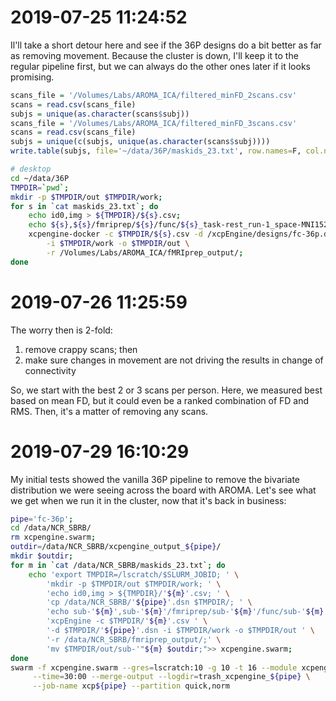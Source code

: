 # 2019-07-25 11:24:52

Il'll take a short detour here and see if the 36P designs do a bit better as far
as removing movement. Because the cluster is down, I'll keep it to the regular
pipeline first, but we can always do the other ones later if it looks promising.

```r
scans_file = '/Volumes/Labs/AROMA_ICA/filtered_minFD_2scans.csv'
scans = read.csv(scans_file)
subjs = unique(as.character(scans$subj))
scans_file = '/Volumes/Labs/AROMA_ICA/filtered_minFD_3scans.csv'
scans = read.csv(scans_file)
subjs = unique(c(subjs, unique(as.character(scans$subj))))
write.table(subjs, file='~/data/36P/maskids_23.txt', row.names=F, col.names=F, quote=F)
```

```bash
# desktop
cd ~/data/36P
TMPDIR=`pwd`;
mkdir -p $TMPDIR/out $TMPDIR/work;
for s in `cat maskids_23.txt`; do
    echo id0,img > ${TMPDIR}/${s}.csv;
    echo ${s},${s}/fmriprep/${s}/func/${s}_task-rest_run-1_space-MNI152NLin2009cAsym_desc-preproc_bold.nii.gz >> ${TMPDIR}/${s}.csv;
    xcpengine-docker -c $TMPDIR/${s}.csv -d /xcpEngine/designs/fc-36p.dsn \
        -i $TMPDIR/work -o $TMPDIR/out \
        -r /Volumes/Labs/AROMA_ICA/fMRIprep_output/;
done
```

# 2019-07-26 11:25:59

The worry then is 2-fold:

1) remove crappy scans; then
2) make sure changes in movement are not driving the results in change of connectivity

So, we start with the best 2 or 3 scans per person. Here, we measured best based
on mean FD, but it could even be a ranked combination of FD and RMS. Then, it's
a matter of removing any scans.

# 2019-07-29 16:10:29

My initial tests showed the vanilla 36P pipeline to remove the bivariate
distribution we were seeing across the board with AROMA. Let's see what we get
when we run it in the cluster, now that it's back in business:

```bash
pipe='fc-36p';
cd /data/NCR_SBRB/
rm xcpengine.swarm;
outdir=/data/NCR_SBRB/xcpengine_output_${pipe}/
mkdir $outdir;
for m in `cat /data/NCR_SBRB/maskids_23.txt`; do
    echo 'export TMPDIR=/lscratch/$SLURM_JOBID; ' \
        'mkdir -p $TMPDIR/out $TMPDIR/work; ' \
        'echo id0,img > ${TMPDIR}/'${m}'.csv; ' \
        'cp /data/NCR_SBRB/'${pipe}'.dsn $TMPDIR/; ' \
        'echo sub-'${m}',sub-'${m}'/fmriprep/sub-'${m}'/func/sub-'${m}'_task-rest_run-1_space-MNI152NLin2009cAsym_desc-preproc_bold.nii.gz >> ${TMPDIR}/'${m}'.csv; ' \
        'xcpEngine -c $TMPDIR/'${m}'.csv ' \
        '-d $TMPDIR/'${pipe}'.dsn -i $TMPDIR/work -o $TMPDIR/out ' \
        '-r /data/NCR_SBRB/fmriprep_output/;' \
        'mv $TMPDIR/out/sub-'"${m} $outdir;">> xcpengine.swarm;
done
swarm -f xcpengine.swarm --gres=lscratch:10 -g 10 -t 16 --module xcpengine/1.0rc1 \
     --time=30:00 --merge-output --logdir=trash_xcpengine_${pipe} \
     --job-name xcp${pipe} --partition quick,norm
```
